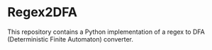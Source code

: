 # Regex2DFA

This repository contains a Python implementation of a regex to DFA (Deterministic Finite Automaton) converter.